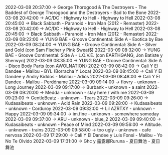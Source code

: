 2022-03-08 20:37:00 -> George Thorogood & The Destroyers - The Baddest of George Thorogood and the Destroyers - Bad to the Bone
2022-03-08 20:42:00 -> AC/DC - Highway to Hell - Highway to Hell
2022-03-08 20:45:00 -> Black Sabbath - Paranoid - Iron Man (2012 - Remaster)
2022-03-08 20:42:00 -> AC/DC - Highway to Hell - Highway to Hell
2022-03-08 20:45:00 -> Black Sabbath - Paranoid - Iron Man (2012 - Remaster)
2022-03-09 08:22:00 -> YUNG BAE - Groove Continental: Side A - Exotica by Bae
2022-03-09 08:24:00 -> YUNG BAE - Groove Continental: Side A - Silver and Gold (con Sam Fischer y Pink Sweat$)
2022-03-09 08:32:00 -> YUNG BAE - Groove Continental: Side A - L.O.V.E. (con EARTHGANG, Jon Batiste y Sherwyn)
2022-03-09 08:35:00 -> YUNG BAE - Groove Continental: Side A - Disco Body Parts (con AWOLNATION)
2022-03-09 08:42:00 -> Cali Y El Dandee - Malibu - BYL (Borracha Y Loca)
2022-03-09 08:45:00 -> Cali Y El Dandee y Andry Kiddos - Malibu - Adiós
2022-03-09 08:48:00 -> Cali Y El Dandee - Malibu - Perdóname
2022-03-09 09:14:00 -> flovry - unknown - Long Journey
2022-03-09 09:17:00 -> Burbank - unknown - a saint
2022-03-09 09:20:00 -> Medda - unknown - stay here / with me
2022-03-09 09:23:00 -> GentleBeatz - unknown - Tears
2022-03-09 09:26:00 -> Kudasaibeats - unknown - Acid Rain
2022-03-09 09:28:00 -> Kudasaibeats - unknown - Corduroy
2022-03-09 09:32:00 -> Lil AZRTXY - unknown - Happy
2022-03-09 09:34:00 -> im.fine - unknown - somewhere someday
2022-03-09 09:37:00 -> ARU - unknown - blue_2
2022-03-09 09:40:00 -> Kudasaibeats - unknown - Peace of Mind
2022-03-09 09:56:00 -> Altitude. - unknown - trains
2022-03-09 09:58:00 -> too ugly - unknown - cafe nervosa
2022-03-09 17:29:00 -> Cali Y El Dandee y Luis Fonsi - Malibu - Yo No Te Olvido
2022-03-09 17:31:00 -> Ghc y 露露娜Ruruna - 夏日舞池 - 夏日舞池

